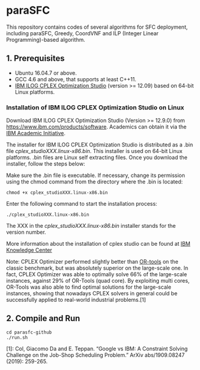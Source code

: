 # paraSFC
This repository contains codes of several algorithms for SFC deployment, including paraSFC, Greedy, CoordVNF and ILP (Integer Linear Programming)-based algorithm.

## 1. Prerequisites
- Ubuntu 16.04.7 or above.
- GCC 4.6 and above, that supports at least C++11.
- [IBM ILOG CPLEX Optimization Studio](https://www-01.ibm.com/software/commerce/optimization/cplex-optimizer/) (version >= 12.09) based on 64-bit Linux platforms.

### Installation of IBM ILOG CPLEX Optimization Studio on Linux 

Download IBM ILOG CPLEX Optimization Studio (Version >= 12.9.0) from https://www.ibm.com/products/software. Academics can obtain it via the [IBM Academic Initiative](https://developer.ibm.com/academic/).

The installer for IBM ILOG CPLEX Optimization Studio is distributed as a .bin file *cplex_studioXXX.linux-x86.bin*. This installer is used on 64-bit Linux platforms. .bin files are Linux self extracting files. Once you download the installer, follow the steps below:

Make sure the .bin file is executable. If necessary, change its permission using the chmod command from the directory where the .bin is located:
``` shell
chmod +x cplex_studioXXX.linux-x86.bin
```

Enter the following command to start the installation process:
``` shell
./cplex_studioXXX.linux-x86.bin
```

The XXX in the *cplex_studioXXX.linux-x86.bin* installer stands for the version number.

More information about the installation of cplex studio can be found at [IBM Knowledge Center](https://www.ibm.com/support/knowledgecenter/SSSA5P_12.9.0/ilog.odms.studio.help/Optimization_Studio/topics/COS_installing.html)

Note: CPLEX Optimizer performed slightly better than [OR-tools](https://developers.google.com/optimization) on the classic benchmark, but was absolutely superior on the large-scale one. In fact, CPLEX Optimizer was able to optimally solve 66% of the large-scale instances, against 29% of OR-Tools (quad core). By exploiting multi cores, OR-Tools was also able to find optimal solutions for the large-scale instances, showing that nowadays CPLEX solvers in general could be successfully applied to real-world industrial problems.[1] 



## 2. Compile and Run

```shell
cd parasfc-github
./run.sh
```

[1]: Col, Giacomo Da and E. Teppan. “Google vs IBM: A Constraint Solving Challenge on the Job-Shop Scheduling Problem.” ArXiv abs/1909.08247 (2019): 259-265.

